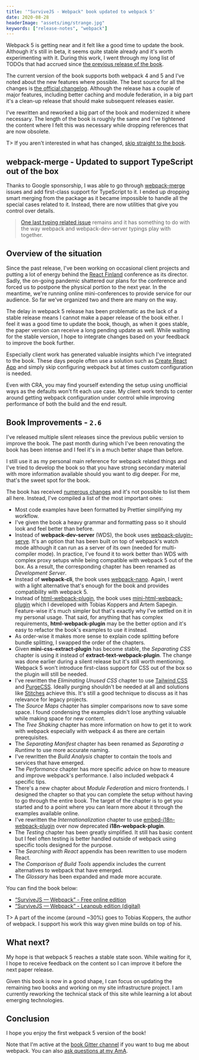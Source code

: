 ```yaml
---
title: '"SurviveJS - Webpack" book updated to webpack 5'
date: 2020-08-28
headerImage: "assets/img/strange.jpg"
keywords: ["release-notes", "webpack"]
---
```


Webpack 5 is getting near and it felt like a good time to update the book. Although it's still in beta, it seems quite stable already and it's worth experimenting with it. During this work, I went through my long list of TODOs that had accrued since [the previous release of the book](/blog/webpack-book-updated-to-webpack-4).

The current version of the book supports both webpack 4 and 5 and I've noted about the new features where possible. The best source for all the changes is [the official changelog](https://github.com/webpack/changelog-v5). Although the release has a couple of major features, including better caching and module federation, in a big part it's a clean-up release that should make subsequent releases easier.

I've rewritten and reworked a big part of the book and modernized it where necessary. The length of the book is roughly the same and I've tightened the content where I felt this was necessary while dropping references that are now obsolete.

T> If you aren't interested in what has changed, [skip straight to the book](/webpack/preface).

## webpack-merge - Updated to support TypeScript out of the box

Thanks to Google sponsorship, I was able to go through [webpack-merge](https://www.npmjs.com/package/webpack-merge) issues and add first-class support for TypeScript to it. I ended up dropping smart merging from the package as it became impossible to handle all the special cases related to it. Instead, there are now utilities that give you control over details.

> [One last typing related issue](https://github.com/survivejs/webpack-merge/issues/141) remains and it has something to do with the way webpack and webpack-dev-server typings play with together.

## Overview of the situation

Since the past release, I've been working on occasional client projects and putting a lot of energy behind the [React Finland](https://react-finland.fi/) conference as its director. Sadly, the on-going pandemic shattered our plans for the conference and forced us to postpone the physical portion to the next year. In the meantime, we're running online mini-conferences to provide service for our audience. So far we've organized two and there are many on the way.

The delay in webpack 5 release has been problematic as the lack of a stable release means I cannot make a paper release of the book either. I feel it was a good time to update the book, though, as when it goes stable, the paper version can receive a long pending update as well. While waiting for the stable version, I hope to integrate changes based on your feedback to improve the book further.

Especially client work has generated valuable insights which I've integrated to the book. These days people often use a solution such as [Create React App](https://reactjs.org/docs/create-a-new-react-app.html) and simply skip configuring webpack but at times custom configuration is needed.

Even with CRA, you may find yourself extending the setup using unofficial ways as the defaults won't fit each use case. My client work tends to center around getting webpack configuration under control while improving performance of both the build and the end result.

## Book Improvements - `2.6`

I've released multiple silent releases since the previous public version to improve the book. The past month during which I've been renovating the book has been intense and I feel it's in a much better shape than before.

I still use it as my personal main reference for webpack related things and I've tried to develop the book so that you have strong secondary material with more information available should you want to dig deeper. For me, that's the sweet spot for the book.

The book has received [numerous changes](https://github.com/survivejs/webpack-book/compare/v2.3.0...v2.6.1) and it's not possible to list them all here. Instead, I've compiled a list of the most important ones:

- Most code examples have been formatted by Prettier simplifying my workflow.
- I've given the book a heavy grammar and formatting pass so it should look and feel better than before.
- Instead of **webpack-dev-server** (WDS), the book uses [webpack-plugin-serve](https://www.npmjs.com/package/webpack-plugin-serve). It's an option that has been built on top of webpack's watch mode although it can run as a server of its own (needed for multi-compiler mode). In practice, I've found it to work better than WDS with complex proxy setups while being compatible with webpack 5 out of the box. As a result, the corresponding chapter has been renamed as _Development Server_.
- Instead of **webpack-cli**, the book uses [webpack-nano](https://www.npmjs.com/package/webpack-nano). Again, I went with a light alternative that's enough for the book and provides compatibility with webpack 5.
- Instead of [html-webpack-plugin](https://www.npmjs.com/package/html-webpack-plugin), the book uses [mini-html-webpack-plugin](https://www.npmjs.com/package/mini-html-webpack-plugin) which I developed with Tobias Koppers and Artem Sapegin. Feature-wise it's much simpler but that's exactly why I've settled on it in my personal usage. That said, for anything that has complex requirements, **html-webpack-plugin** may be the better option and it's easy to refactor the book's examples to use it instead.
- As order-wise it makes more sense to explain code splitting before bundle splitting, I swapped the order of the chapters.
- Given **mini-css-extract-plugin** has become stable, the _Separating CSS_ chapter is using it instead of **extract-text-webpack-plugin**. The change was done earlier during a silent release but it's still worth mentioning. Webpack 5 won't introduce first-class support for CSS out of the box so the plugin will still be needed.
- I've rewritten the _Eliminating Unused CSS_ chapter to use [Tailwind CSS](https://tailwindcss.com/) and [PurgeCSS](https://www.npmjs.com/package/purgecss). Ideally purging shouldn't be needed at all and solutions like [Stitches](https://www.npmjs.com/package/@stitches/css) achieve this. It's still a good technique to discuss as it has relevance for legacy projects.
- The _Source Maps_ chapter has simpler comparisons now to save some space. I found condensing the examples didn't lose anything valuable while making space for new content.
- The _Tree Shaking_ chapter has more information on how to get it to work with webpack especially with webpack 4 as there are certain prerequisites.
- The _Separating Manifest_ chapter has been renamed as _Separating a Runtime_ to use more accurate naming.
- I've rewritten the _Build Analysis_ chapter to contain the tools and services that have emerged.
- The _Performance_ chapter has more specific advice on how to measure and improve webpack's performance. I also included webpack 4 specific tips.
- There's a new chapter about _Module Federation_ and micro frontends. I designed the chapter so that you can complete the setup without having to go through the entire book. The target of the chapter is to get you started and to a point where you can learn more about it through the examples available online.
- I've rewritten the _Internationalization_ chapter to use [embed-i18n-webpack-plugin](https://www.npmjs.com/package/embed-i18n-webpack-plugin) over now deprecated **i18n-webpack-plugin**.
- The _Testing_ chapter has been greatly simplified. It still has basic content but I feel often testing is better handled outside of webpack using specific tools designed for the purpose.
- The _Searching with React_ appendix has been rewritten to use modern React.
- The _Comparison of Build Tools_ appendix includes the current alternatives to webpack that have emerged.
- The _Glossary_ has been expanded and made more accurate.

You can find the book below:

- [“SurviveJS — Webpack” - Free online edition](/webpack/preface/)
- [“SurviveJS — Webpack” - Leanpub edition (digital)](https://leanpub.com/survivejs-webpack/)

T> A part of the income (around ~30%) goes to Tobias Koppers, the author of webpack. I support his work this way given mine builds on top of his.

## What next?

My hope is that webpack 5 reaches a stable state soon. While waiting for it, I hope to receive feedback on the content so I can improve it before the next paper release.

Given this book is now in a good shape, I can focus on updating the remaining two books and working on my site infrastructure project. I am currently reworking the technical stack of this site while learning a lot about emerging technologies.

## Conclusion

I hope you enjoy the first webpack 5 version of the book!

Note that I'm active at the [book Gitter channel](https://gitter.im/survivejs/webpack) if you want to bug me about webpack. You can also [ask questions at my AmA](https://github.com/survivejs/ama/issues).
